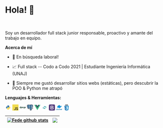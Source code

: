 # Hola! 👋

<br />

Soy un desarrollador full stack junior responsable, proactivo y amante del trabajo en equipo.

**Acerca de mí**

- 💼 En búsqueda laboral!

- 📈 Full stack -- Codo a Codo 2021 | Estudiante Ingeniería Informática (UNAJ)

- 💬 Siempre me gustó desarrollar sitios webs (estáticas), pero descubrir la POO & Python me atrapó


**Lenguajes & Herramientas:**  

<code><img height="20" src="https://raw.githubusercontent.com/github/explore/80688e429a7d4ef2fca1e82350fe8e3517d3494d/topics/python/python.png"></code>
<code><img height="20" src="https://raw.githubusercontent.com/github/explore/80688e429a7d4ef2fca1e82350fe8e3517d3494d/topics/javascript/javascript.png"></code>
<code><img height="20" src="https://raw.githubusercontent.com/github/explore/80688e429a7d4ef2fca1e82350fe8e3517d3494d/topics/django/django.png"></code>
<code><img height="20" src="https://raw.githubusercontent.com/github/explore/5c058a388828bb5fde0bcafd4bc867b5bb3f26f3/topics/postgresql/postgresql.png"></code>
<code><img height="20" src="https://raw.githubusercontent.com/github/explore/80688e429a7d4ef2fca1e82350fe8e3517d3494d/topics/vue/vue.png"></code>
<code><img height="20" src="https://raw.githubusercontent.com/github/explore/80688e429a7d4ef2fca1e82350fe8e3517d3494d/topics/tailwind/tailwind.png"></code>
<code><img height="20" src="https://raw.githubusercontent.com/github/explore/80688e429a7d4ef2fca1e82350fe8e3517d3494d/topics/bootstrap/bootstrap.png"></code>
<code><img height="20" src="https://raw.githubusercontent.com/github/explore/80688e429a7d4ef2fca1e82350fe8e3517d3494d/topics/docker/docker.png"></code>
<code><img height="20" src="https://raw.githubusercontent.com/github/explore/80688e429a7d4ef2fca1e82350fe8e3517d3494d/topics/css/css.png"></code>


| <a href="https://github.com/fedeuhr/github-readme-stats"><img align="center" src="https://github-readme-stats.vercel.app/api?username=fedeuhr&show_icons=true&include_all_commits=true&theme=buefy&hide_border=true" alt="Fede github stats" /></a> | <a href="https://github.com/fedeuhr/github-readme-stats"><img align="center" src="https://github-readme-stats.vercel.app/api/top-langs/?username=fedeuhr&layout=compact&theme=buefy&hide_border=true" /></a> |
| ------------- | ------------- |

